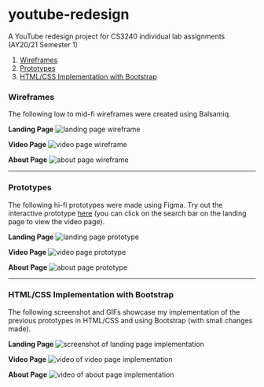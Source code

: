 # youtube-redesign
A YouTube redesign project for CS3240 individual lab assignments (AY20/21 Semester 1)

1. [Wireframes](#wireframes)
2. [Prototypes](#prototypes)
3. [HTML/CSS Implementation with Bootstrap](html/css-implementation-with-bootstrap)

### Wireframes

The following low to mid-fi wireframes were created using Balsamiq.

**Landing Page**
![landing page wireframe](/readme-images/Wirefame%20-%20Landing%20Page.png "Landing Page Wireframe")

**Video Page**
![video page wireframe](/readme-images/Wireframe%20-%20Video%20Page.png "Video Page Wireframe")

**About Page**
![about page wireframe](/readme-images/Wireframe%20-%20About%20Page.png "About Page Wireframe")

---

### Prototypes

The following hi-fi prototypes were made using Figma.
Try out the interactive prototype [here](https://www.figma.com/proto/mo34LWthWhkihFTkIX0tL0/YouTube-Redesign?node-id=2%3A3&scaling=scale-down) (you can click on the search bar on the landing page to view the video page).

**Landing Page**
![landing page prototype](/readme-images/Prototype%20-%20Landing%20Page.png "Landing Page Prototype")

**Video Page**
![video page prototype](/readme-images/Prototype%20-%20Video%20Page.png "Video Page Prototype")

**About Page**
![about page prototype](/readme-images/Prototype%20-%20About%20Page.png "About Page Prototype")

---

### HTML/CSS Implementation with Bootstrap

The following screenshot and GIFs showcase my implementation of the previous prototypes in HTML/CSS and using Bootstrap (with small changes made).

**Landing Page**
![screenshot of landing page implementation](/readme-images/HTML%20CSS%20-%20Landing%20Page.png "Landing Page HTML/CSS")

**Video Page**
![video of video page implementation](/readme-images/HTML%20CSS%20-%20Video%20Page.gif "Video Page HTML/CSS")

**About Page**
![video of about page implementation](/readme-images/HTML%20CSS%20-%20About%20Page.gif "About Page HTML/CSS")
